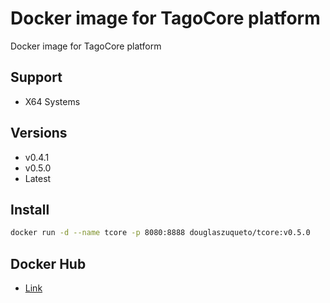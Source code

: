# Docker image for TagoCore platform

Docker image for TagoCore platform

## Support

* X64 Systems

## Versions

* v0.4.1
* v0.5.0
* Latest

## Install

```bash
docker run -d --name tcore -p 8080:8888 douglaszuqueto/tcore:v0.5.0
```

## Docker Hub

* [Link](https://hub.docker.com/repository/docker/douglaszuqueto/tcore)
